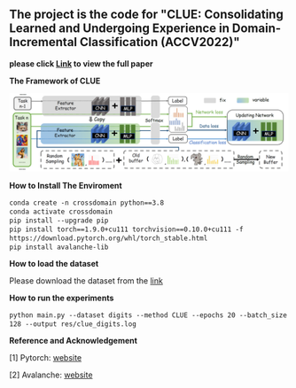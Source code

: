## The project is the code for "CLUE: Consolidating Learned and Undergoing Experience in Domain-Incremental Classification (ACCV2022)"

**please click [Link]() to view the full paper**

**The Framework of CLUE**

![Image](sources/framework.png)

**How to Install The Enviroment**

    conda create -n crossdomain python==3.8
    conda activate crossdomain
    pip install --upgrade pip
    pip install torch==1.9.0+cu111 torchvision==0.10.0+cu111 -f https://download.pytorch.org/whl/torch_stable.html
    pip install avalanche-lib



**How to load the dataset**

Please download the dataset from the [link](https://drive.google.com/file/d/1i0yOiA7heVDI31IRIvfQcnKB5Yhs8ryN/view?usp=sharing)

**How to run the experiments**

    python main.py --dataset digits --method CLUE --epochs 20 --batch_size 128 --output res/clue_digits.log


**Reference and Acknowledgement**

[1] Pytorch: [website](https://pytorch.org/)

[2] Avalanche: [website](https://avalanche.continualai.org/)
